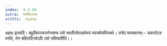 ```yaml
---
index:  4.3.58
sutra:  गम्भीराञ्ञ्यः
vritti:  nyasa
---
```


`बहिर्देव` इत्यादि। बहुर्देवपञ्चजनेभ्यश्च ञ्यो भवतीत्येतदर्थरूपं व्याख्येयमित्यर्थः। तत्रेदं व्याख्यानम्-- चकारोऽत्र वर्त्तते, तेन बहिरादिभ्योऽपि ञ्यो भविष्यतीति।।

